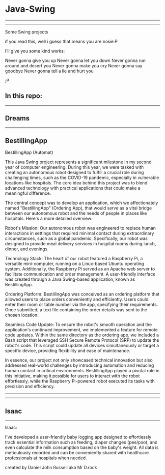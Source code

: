 # Java-Swing
-----------------------------------------------------------------------------------------------------------------------------------------
-----------------------------------------------------------------------------------------------------------------------------------------

Some Swing projects

if you read this, well i guess that means you are nosie:P 

i'll give you some kind works: 

Never gonna give you up
Never gonna let you down
Never gonna run around and desert you
Never gonna make you cry
Never gonna say goodbye
Never gonna tell a lie and hurt you

;P

In this repo: 
-----------------------------------------------------------------------------------------------------------------------------------------
-----------------------------------------------------------------------------------------------------------------------------------------
Dreams
-----------------------------------------------------------------------------------------------------------------------------------------
-----------------------------------------------------------------------------------------------------------------------------------------
BestillingApp
----------------------------------------------------------------------------------------------------------------------------------------------------------------------------------------------------------------------------------------------------------------------------------
BestillingApp (Automat)

This Java Swing project represents a significant milestone in my second year of computer engineering. During this year, we were tasked with creating an autonomous robot designed to fulfill a crucial role during challenging times, such as the COVID-19 pandemic, especially in vulnerable locations like hospitals. The core idea behind this project was to blend advanced technology with practical applications that could make a meaningful difference.

The central concept was to develop an application, which we affectionately named "BestillingApp" (Ordering App), that would serve as a vital bridge between our autonomous robot and the needs of people in places like hospitals. Here's a more detailed overview:

Robot's Mission:
Our autonomous robot was engineered to replace human interactions in settings that required minimal contact during extraordinary circumstances, such as a global pandemic. Specifically, our robot was designed to provide meal delivery services in hospital rooms during lunch, dinner, and evenings.

Technology Stack:
The heart of our robot featured a Raspberry Pi, a versatile mini-computer, running on a Linux-based Ubuntu operating system. Additionally, the Raspberry Pi served as an Apache web server to facilitate communication and order management. A user-friendly interface was created through a Java Swing-based application, known as BestillingApp.

Ordering Platform:
BestillingApp was conceived as an ordering platform that allowed users to place orders conveniently and efficiently. Users could enter their room or table number via the app, specifying their requirements. Once submitted, a text file containing the order details was sent to the chosen location.

Seamless Code Update:
To ensure the robot's smooth operation and the application's continued improvement, we implemented a feature for remote code updates. Within the same directory as the ordering app, we included a Bash script that leveraged SSH Secure Remote Protocol (SRP) to update the robot's code. This script could update all devices simultaneously or target a specific device, providing flexibility and ease of maintenance.

In essence, our project not only showcased technical innovation but also addressed real-world challenges by introducing automation and reducing human contact in critical environments. BestillingApp played a pivotal role in this initiative, making it possible for users to interact with the robot effortlessly, while the Raspberry Pi-powered robot executed its tasks with precision and efficiency.

-----------------------------------------------------------------------------------------------------------------------------------------
-----------------------------------------------------------------------------------------------------------------------------------------
Isaac
-----------------------------------------------------------------------------------------------------------------------------------------
-----------------------------------------------------------------------------------------------------------------------------------------
Isaac:

I've developed a user-friendly baby logging app designed to effortlessly track essential information such as feeding, diaper changes (pee/poo), and even calculate the milk consumption based on the baby's weight. All data is meticulously recorded and can be conveniently shared with healthcare professionals at hospitals when needed.




created by Daniel John Russell aka Mr D.rock
